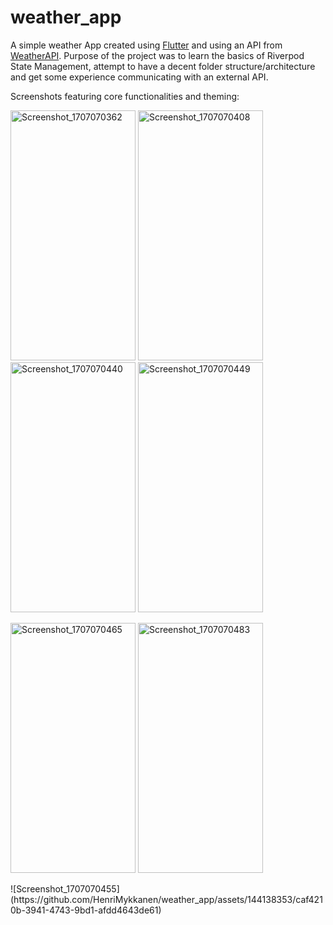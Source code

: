# weather_app

A simple weather App created using [Flutter](https://flutter.dev/) and using an API from [WeatherAPI](https://www.weatherapi.com/).
Purpose of the project was to learn the basics of Riverpod State Management, attempt to have a decent folder structure/architecture and get some experience communicating with an external API.

Screenshots featuring core functionalities and theming:

<p>
<img src="https://private-user-images.githubusercontent.com/144138353/302124538-e0dfdfcc-d32a-450d-8f93-d92493387b9e.png?jwt=eyJhbGciOiJIUzI1NiIsInR5cCI6IkpXVCJ9.eyJpc3MiOiJnaXRodWIuY29tIiwiYXVkIjoicmF3LmdpdGh1YnVzZXJjb250ZW50LmNvbSIsImtleSI6ImtleTUiLCJleHAiOjE3MDcwNzEzMDgsIm5iZiI6MTcwNzA3MTAwOCwicGF0aCI6Ii8xNDQxMzgzNTMvMzAyMTI0NTM4LWUwZGZkZmNjLWQzMmEtNDUwZC04ZjkzLWQ5MjQ5MzM4N2I5ZS5wbmc_WC1BbXotQWxnb3JpdGhtPUFXUzQtSE1BQy1TSEEyNTYmWC1BbXotQ3JlZGVudGlhbD1BS0lBVkNPRFlMU0E1M1BRSzRaQSUyRjIwMjQwMjA0JTJGdXMtZWFzdC0xJTJGczMlMkZhd3M0X3JlcXVlc3QmWC1BbXotRGF0ZT0yMDI0MDIwNFQxODIzMjhaJlgtQW16LUV4cGlyZXM9MzAwJlgtQW16LVNpZ25hdHVyZT03MWFmNjE3ODJhODBkY2Y0ZWIyMThiMWRmY2QyYTlkOGIyMWViNjE3OGY0ZGNmNGM3OTVkYzkxZGFjMmU1MTU0JlgtQW16LVNpZ25lZEhlYWRlcnM9aG9zdCZhY3Rvcl9pZD0wJmtleV9pZD0wJnJlcG9faWQ9MCJ9.MCvo__ieDBF1CYbN2-XFom1ILSCwGbQzacvKfLQdRO4" alt="Screenshot_1707070362" width="200" height="400">
<img src="https://private-user-images.githubusercontent.com/144138353/302125104-39f7d449-9dbd-4e1a-b7c1-4ea2a67e3a3e.png?jwt=eyJhbGciOiJIUzI1NiIsInR5cCI6IkpXVCJ9.eyJpc3MiOiJnaXRodWIuY29tIiwiYXVkIjoicmF3LmdpdGh1YnVzZXJjb250ZW50LmNvbSIsImtleSI6ImtleTUiLCJleHAiOjE3MDcwNzE1MTksIm5iZiI6MTcwNzA3MTIxOSwicGF0aCI6Ii8xNDQxMzgzNTMvMzAyMTI1MTA0LTM5ZjdkNDQ5LTlkYmQtNGUxYS1iN2MxLTRlYTJhNjdlM2EzZS5wbmc_WC1BbXotQWxnb3JpdGhtPUFXUzQtSE1BQy1TSEEyNTYmWC1BbXotQ3JlZGVudGlhbD1BS0lBVkNPRFlMU0E1M1BRSzRaQSUyRjIwMjQwMjA0JTJGdXMtZWFzdC0xJTJGczMlMkZhd3M0X3JlcXVlc3QmWC1BbXotRGF0ZT0yMDI0MDIwNFQxODI2NTlaJlgtQW16LUV4cGlyZXM9MzAwJlgtQW16LVNpZ25hdHVyZT05MWYyNTBhODVmZjljNThmYjMxZTM5OTQ5NDBkNWM2OWVjYTA4OGVlYzg2ZDI4YTZkNWMxYmRiY2M2MmMzYjgyJlgtQW16LVNpZ25lZEhlYWRlcnM9aG9zdCZhY3Rvcl9pZD0wJmtleV9pZD0wJnJlcG9faWQ9MCJ9.aPe3r3cjV0_V1TKU-EcquO4Bj8MB7FgBQ1wA79ByjAs" alt="Screenshot_1707070408" width="200" height="400">
<img src="https://private-user-images.githubusercontent.com/144138353/302125166-32ae3d06-3308-4c82-a877-a92372667cb7.png?jwt=eyJhbGciOiJIUzI1NiIsInR5cCI6IkpXVCJ9.eyJpc3MiOiJnaXRodWIuY29tIiwiYXVkIjoicmF3LmdpdGh1YnVzZXJjb250ZW50LmNvbSIsImtleSI6ImtleTUiLCJleHAiOjE3MDcwNzE1NTcsIm5iZiI6MTcwNzA3MTI1NywicGF0aCI6Ii8xNDQxMzgzNTMvMzAyMTI1MTY2LTMyYWUzZDA2LTMzMDgtNGM4Mi1hODc3LWE5MjM3MjY2N2NiNy5wbmc_WC1BbXotQWxnb3JpdGhtPUFXUzQtSE1BQy1TSEEyNTYmWC1BbXotQ3JlZGVudGlhbD1BS0lBVkNPRFlMU0E1M1BRSzRaQSUyRjIwMjQwMjA0JTJGdXMtZWFzdC0xJTJGczMlMkZhd3M0X3JlcXVlc3QmWC1BbXotRGF0ZT0yMDI0MDIwNFQxODI3MzdaJlgtQW16LUV4cGlyZXM9MzAwJlgtQW16LVNpZ25hdHVyZT03MGY3MmI0M2NiMjNlNDVhYzliMmI5YzNjZDE1ZjcxNTFmNzA1MTllMGU5ODQxYTYxOTIwYzJlMWMzZWU2NWQ3JlgtQW16LVNpZ25lZEhlYWRlcnM9aG9zdCZhY3Rvcl9pZD0wJmtleV9pZD0wJnJlcG9faWQ9MCJ9.IS77teSVxyOzUm56FC14r4QMuCuS8v0pRWvUeUsNgZ8" alt="Screenshot_1707070440" width="200" height="400">
<img src="https://private-user-images.githubusercontent.com/144138353/302125168-f0506aab-fc05-4483-9f20-27de366c87cd.png?jwt=eyJhbGciOiJIUzI1NiIsInR5cCI6IkpXVCJ9.eyJpc3MiOiJnaXRodWIuY29tIiwiYXVkIjoicmF3LmdpdGh1YnVzZXJjb250ZW50LmNvbSIsImtleSI6ImtleTUiLCJleHAiOjE3MDcwNzE1NzYsIm5iZiI6MTcwNzA3MTI3NiwicGF0aCI6Ii8xNDQxMzgzNTMvMzAyMTI1MTY4LWYwNTA2YWFiLWZjMDUtNDQ4My05ZjIwLTI3ZGUzNjZjODdjZC5wbmc_WC1BbXotQWxnb3JpdGhtPUFXUzQtSE1BQy1TSEEyNTYmWC1BbXotQ3JlZGVudGlhbD1BS0lBVkNPRFlMU0E1M1BRSzRaQSUyRjIwMjQwMjA0JTJGdXMtZWFzdC0xJTJGczMlMkZhd3M0X3JlcXVlc3QmWC1BbXotRGF0ZT0yMDI0MDIwNFQxODI3NTZaJlgtQW16LUV4cGlyZXM9MzAwJlgtQW16LVNpZ25hdHVyZT01YzIzMGM5ZTE1YzJmODRiY2UwYjEzMWNkNzAxMzFjNTRjMTU0MDZjZjdmODliNTg2N2VjNjY0ODYyM2E3YTkwJlgtQW16LVNpZ25lZEhlYWRlcnM9aG9zdCZhY3Rvcl9pZD0wJmtleV9pZD0wJnJlcG9faWQ9MCJ9.W6LWWx9lOChGkoSnZvNf2jxDjeKaho_N4KPai09lMXU" alt="Screenshot_1707070449" width="200" height="400">
</p>
<p>
<img src="https://private-user-images.githubusercontent.com/144138353/302125179-a5fa6ed8-e339-47c8-a45b-fb173ae8e384.png?jwt=eyJhbGciOiJIUzI1NiIsInR5cCI6IkpXVCJ9.eyJpc3MiOiJnaXRodWIuY29tIiwiYXVkIjoicmF3LmdpdGh1YnVzZXJjb250ZW50LmNvbSIsImtleSI6ImtleTUiLCJleHAiOjE3MDcwNzE2NDIsIm5iZiI6MTcwNzA3MTM0MiwicGF0aCI6Ii8xNDQxMzgzNTMvMzAyMTI1MTc5LWE1ZmE2ZWQ4LWUzMzktNDdjOC1hNDViLWZiMTczYWU4ZTM4NC5wbmc_WC1BbXotQWxnb3JpdGhtPUFXUzQtSE1BQy1TSEEyNTYmWC1BbXotQ3JlZGVudGlhbD1BS0lBVkNPRFlMU0E1M1BRSzRaQSUyRjIwMjQwMjA0JTJGdXMtZWFzdC0xJTJGczMlMkZhd3M0X3JlcXVlc3QmWC1BbXotRGF0ZT0yMDI0MDIwNFQxODI5MDJaJlgtQW16LUV4cGlyZXM9MzAwJlgtQW16LVNpZ25hdHVyZT1hN2M0MmM3MzMxMDY3MDQyNjJmMDYxMjJlNzk3MThjYTc2NmY2Y2Y1YzRkNzM4ZTc4OGVmYjNjYWMwM2Q5NDc0JlgtQW16LVNpZ25lZEhlYWRlcnM9aG9zdCZhY3Rvcl9pZD0wJmtleV9pZD0wJnJlcG9faWQ9MCJ9.S2Tn8_t1HOD2OLCwQ4NOMkpHoT7KTM4SWEEByItOP9M" alt="Screenshot_1707070465" width="200" height="400">
<img src="https://private-user-images.githubusercontent.com/144138353/302125180-7c1fd815-1d3b-4422-bf7b-cdb747333fd4.png?jwt=eyJhbGciOiJIUzI1NiIsInR5cCI6IkpXVCJ9.eyJpc3MiOiJnaXRodWIuY29tIiwiYXVkIjoicmF3LmdpdGh1YnVzZXJjb250ZW50LmNvbSIsImtleSI6ImtleTUiLCJleHAiOjE3MDcwNzE2NjMsIm5iZiI6MTcwNzA3MTM2MywicGF0aCI6Ii8xNDQxMzgzNTMvMzAyMTI1MTgwLTdjMWZkODE1LTFkM2ItNDQyMi1iZjdiLWNkYjc0NzMzM2ZkNC5wbmc_WC1BbXotQWxnb3JpdGhtPUFXUzQtSE1BQy1TSEEyNTYmWC1BbXotQ3JlZGVudGlhbD1BS0lBVkNPRFlMU0E1M1BRSzRaQSUyRjIwMjQwMjA0JTJGdXMtZWFzdC0xJTJGczMlMkZhd3M0X3JlcXVlc3QmWC1BbXotRGF0ZT0yMDI0MDIwNFQxODI5MjNaJlgtQW16LUV4cGlyZXM9MzAwJlgtQW16LVNpZ25hdHVyZT1kNjBhNDY4NmEzODU0NTRkZmQ1N2Q5MDYwNGQwOGI3YmRjODg4MjA4OWI5ZDE0MWNkY2QwMDQxYjIyNTdjZDJkJlgtQW16LVNpZ25lZEhlYWRlcnM9aG9zdCZhY3Rvcl9pZD0wJmtleV9pZD0wJnJlcG9faWQ9MCJ9.ulNG_830HpRe2fpMQfy2xs9stBWwzNk44NXs0wuhVzI" alt="Screenshot_1707070483" width="200" height="400">
</p>
![Screenshot_1707070455](https://github.com/HenriMykkanen/weather_app/assets/144138353/caf4210b-3941-4743-9bd1-afdd4643de61)
